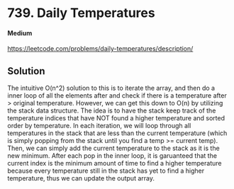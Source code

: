 # 739. Daily Temperatures

#### Medium

https://leetcode.com/problems/daily-temperatures/description/

## Solution

The intuitive O(n^2) solution to this is to iterate the array, and then do a inner loop of all the elements after and check if there is a temperature after > original temperature. However, we can get this down to O(n) by utilizing the stack data structure. The idea is to have the stack keep track of the temperature indices that have NOT found a higher temperature and sorted order by temperature. In each iteration, we will loop through all temperatures in the stack that are less than the current temperature (which is simply popping from the stack until you find a temp >= current temp). Then, we can simply add the current temperature to the stack as it is the new minimum. After each pop in the inner loop, it is garuanteed that the current index is the minimum amount of time to find a higher temperature because every temperature still in the stack has yet to find a higher temperature, thus we can update the output array.
